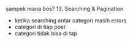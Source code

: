 sampek mana bos?
13. Searching & Pagination
- ketika searching antar categori masih errors
- categori di tiap post
- categori tidak bisa di tap

